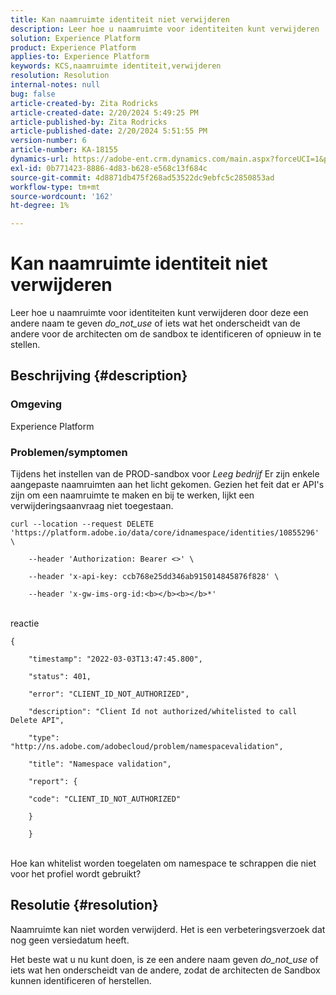 ```yaml
---
title: Kan naamruimte identiteit niet verwijderen
description: Leer hoe u naamruimte voor identiteiten kunt verwijderen
solution: Experience Platform
product: Experience Platform
applies-to: Experience Platform
keywords: KCS,naamruimte identiteit,verwijderen
resolution: Resolution
internal-notes: null
bug: false
article-created-by: Zita Rodricks
article-created-date: 2/20/2024 5:49:25 PM
article-published-by: Zita Rodricks
article-published-date: 2/20/2024 5:51:55 PM
version-number: 6
article-number: KA-18155
dynamics-url: https://adobe-ent.crm.dynamics.com/main.aspx?forceUCI=1&pagetype=entityrecord&etn=knowledgearticle&id=e8603b5f-18d0-ee11-9079-6045bd006b4b
exl-id: 0b771423-8886-4d83-b628-e568c13f684c
source-git-commit: 4d8871db475f268ad53522dc9ebfc5c2850853ad
workflow-type: tm+mt
source-wordcount: '162'
ht-degree: 1%

---
```


# Kan naamruimte identiteit niet verwijderen


Leer hoe u naamruimte voor identiteiten kunt verwijderen door deze een andere naam te geven *do_not_use* of iets wat het onderscheidt van de andere voor de architecten om de sandbox te identificeren of opnieuw in te stellen.

## Beschrijving {#description}


### <b>Omgeving</b>

Experience Platform



### <b>Problemen/symptomen</b>

Tijdens het instellen van de PROD-sandbox voor *Leeg bedrijf* Er zijn enkele aangepaste naamruimten aan het licht gekomen. Gezien het feit dat er API&#39;s zijn om een naamruimte te maken en bij te werken, lijkt een verwijderingsaanvraag niet toegestaan.


```
curl --location --request DELETE 'https://platform.adobe.io/data/core/idnamespace/identities/10855296' \

    --header 'Authorization: Bearer <>' \

    --header 'x-api-key: ccb768e25dd346ab915014845876f828' \

    --header 'x-gw-ims-org-id:<b></b><b></b>*'
```


<br>reactie<br>

```
{

    "timestamp": "2022-03-03T13:47:45.800",

    "status": 401,

    "error": "CLIENT_ID_NOT_AUTHORIZED",

    "description": "Client Id not authorized/whitelisted to call Delete API",

    "type": "http://ns.adobe.com/adobecloud/problem/namespacevalidation",

    "title": "Namespace validation",

    "report": {

    "code": "CLIENT_ID_NOT_AUTHORIZED"

    }

    }
```


<br>Hoe kan whitelist worden toegelaten om namespace te schrappen die niet voor het profiel wordt gebruikt?<br>



## Resolutie {#resolution}


Naamruimte kan niet worden verwijderd. Het is een verbeteringsverzoek dat nog geen versiedatum heeft.

Het beste wat u nu kunt doen, is ze een andere naam geven *do_not_use* of iets wat hen onderscheidt van de andere, zodat de architecten de Sandbox kunnen identificeren of herstellen.
